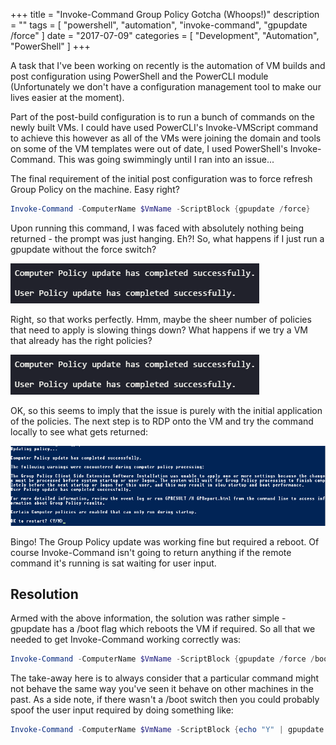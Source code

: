 +++
title = "Invoke-Command Group Policy Gotcha (Whoops!)"
description = ""
tags = [
    "powershell",
    "automation",
    "invoke-command",
    "gpupdate /force"
]
date = "2017-07-09"
categories = [
    "Development",
    "Automation",
    "PowerShell"
]
+++

A task that I've been working on recently is the automation of VM builds and post configuration using PowerShell and the PowerCLI module (Unfortunately we don't have a configuration management tool to make our lives easier at the moment).

Part of the post-build configuration is to run a bunch of commands on the newly built VMs. I could have used PowerCLI's Invoke-VMScript command to achieve this however as all of the VMs were joining the domain and tools on some of the VM templates were out of date, I used PowerShell's Invoke-Command. This was going swimmingly until I ran into an issue...  

The final requirement of the initial post configuration was to force refresh Group Policy on the machine. Easy right?  

```powershell
Invoke-Command -ComputerName $VmName -ScriptBlock {gpupdate /force}
```
Upon running this command, I was faced with absolutely nothing being returned - the prompt was just hanging. Eh?! So, what happens if I just run a gpupdate without the force switch?  

![](/img/gpupdate-works.PNG)

Right, so that works perfectly. Hmm, maybe the sheer number of policies that need to apply is slowing things down? What happens if we try a VM that already has the right policies? 

![](/img/gpupdate-works.PNG)

OK, so this seems to imply that the issue is purely with the initial application of the policies. The next step is to RDP onto the VM and try the command locally to see what gets returned:

![](/img/gpupdate-requires-reboot.PNG)

Bingo! The Group Policy update was working fine but required a reboot. Of course Invoke-Command isn't going to return anything if the remote command it's running is sat waiting for user input.  

## Resolution
Armed with the above information, the solution was rather simple - gpupdate has a /boot flag which reboots the VM if required. So all that we needed to get Invoke-Command working correctly was:
```powershell
Invoke-Command -ComputerName $VmName -ScriptBlock {gpupdate /force /boot}
```
The take-away here is to always consider that a particular command might not behave the same way you've seen it behave on other machines in the past. As a side note, if there wasn't a /boot switch then you could probably spoof the user input required by doing something like:  
```powershell
Invoke-Command -ComputerName $VmName -ScriptBlock {echo "Y" | gpupdate /force}
```
